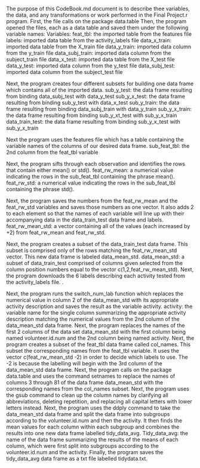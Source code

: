 The purpose of this CodeBook.md document is to describe thee variables,
the data, and any transformations or work performed in the Final
Project.r program. First, the file calls on the package data.table Then,
the program opened the files, each as a data table and saved them under
the following variable names: Variables: feat\_tbl: the imported table
from the features file labels: imported data table from the
activity\_labels file data\_x\_train: imported data table from the
X\_train file data\_y\_train: imported data column from the y\_train
file data\_subj\_train: imported data column from the subject\_train
file data\_x\_test: imported data table from the X\_test file
data\_y\_test: imported data column from the y\_test file
data\_subj\_test: imported data column from the subject\_test file

Next, the program creates four different subsets for building one data
frame which contains all of the imported data. sub\_y\_test: the data
frame resulting from binding data\_subj\_test with data\_y\_test
sub\_y\_x\_test: the data frame resulting from binding sub\_y\_test with
data\_x\_test sub\_y\_train: the data frame resulting from binding
data\_subj\_train with data\_y\_train sub\_y\_x\_train: the data frame
resulting from binding sub\_y\_xt\_test with sub\_y\_x\_train
data\_train\_test: the data frame resulting from binding sub\_y\_x\_test
with sub\_y\_x\_train

Next the program uses the features file which has a table containing the
variable names of the columns of our desired data frame. sub\_feat\_tbl:
the 2nd column from the feat\_tbl variable

Next, the program sifts through each observation and identifies the rows
that contain either mean() or std(). feat\_rw\_mean: a numerical value
indicating the rows in the sub\_feat\_tbl containing the phrase mean().
feat\_rw\_std: a numerical value indicating the rows in the
sub\_feat\_tbl containing the phrase std().

Next, the program saves the numbers from the feat\_rw\_mean and the
feat\_rw\_std variables and saves those numbers as one vector. It also
adds 2 to each element so that the names of each variable will line up
with their accompanying data in the data\_train\_test data frame and
labels. feat\_rw\_mean\_std: a vector containing all of the values (each
increased by +2) from feat\_rw\_mean and feat\_rw\_std.

Next, the program creates a subset of the data\_train\_test data frame.
This subset is comprised only of the rows matching the
feat\_rw\_mean\_std vector. This new data frame is labeled
data\_mean\_std. data\_mean\_std: a subset of data\_train\_test
comprised of columns given selected from the column position numbers
equal to the vector c(1,2,feat\_rw\_mean\_std). Next, the program
downloads the 6 labels describing each activity tested from the
activity\_labels file. .

Next, the program runs the switch\_num\_lab function which replaces the
numerical value in column 2 of the data\_mean\_std with its appropriate
activity description and saves the result as the variable activity.
activity: the variable name for the single column summarizing the
appropriate activity description matching the numerical values from the
2nd column of the data\_mean\_std data frame. Next, the program replaces
the names of the first 2 columns of the data set data\_mean\_std with
the first column being named volunteer.id.num and the 2nd column being
named activity. Next, the program creates a subset of the feat\_tbl data
frame called col\_names. This subset the corresponding names from the
feat\_tbl variable. It uses the vector c(feat\_rw\_mean\_std -2) in
order to decide which labels to use. The -2 is because the labelling
will begin with the 3rd column of the data\_mean\_std data frame. Next,
the program calls on the package data.table and uses the command
setnames to replace the names of columns 3 through 81 of the data frame
data\_mean\_std with the corresponding names from the col\_names subset.
Next, the program uses the gsub command to clean up the column names by
clarifying all abbreviations, deleting repetition, and replacing all
capital letters with lower letters instead. Next, the program uses the
ddply command to take the data\_mean\_std data frame and split the data
frame into subgroups according to the volunteer.id.num and then the
activity. It then finds the mean values for each column within each
subgroup and combines the results into one new data frame labelled
tidy\_data\_avg. Tidy\_data\_avg: the name of the data frame summarizing
the results of the means of each column, which were first split into
subgroups according to the volunteer.id.num and the activity. Finally,
the program saves the tidy\_data\_avg data frame as a txt file labelled
tidydata.txt.

